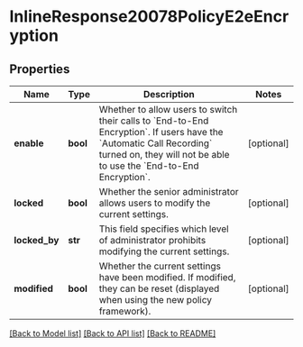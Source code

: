 # InlineResponse20078PolicyE2eEncryption

## Properties
Name | Type | Description | Notes
------------ | ------------- | ------------- | -------------
**enable** | **bool** | Whether to allow users to switch their calls to &#x60;End-to-End Encryption&#x60;. If users have the &#x60;Automatic Call Recording&#x60; turned on, they will not be able to use the &#x60;End-to-End Encryption&#x60;. | [optional] 
**locked** | **bool** | Whether the senior administrator allows users to modify the current settings. | [optional] 
**locked_by** | **str** | This field specifies which level of administrator prohibits modifying the current settings. | [optional] 
**modified** | **bool** | Whether the current settings have been modified. If modified, they can be reset (displayed when using the new policy framework). | [optional] 

[[Back to Model list]](../README.md#documentation-for-models) [[Back to API list]](../README.md#documentation-for-api-endpoints) [[Back to README]](../README.md)

